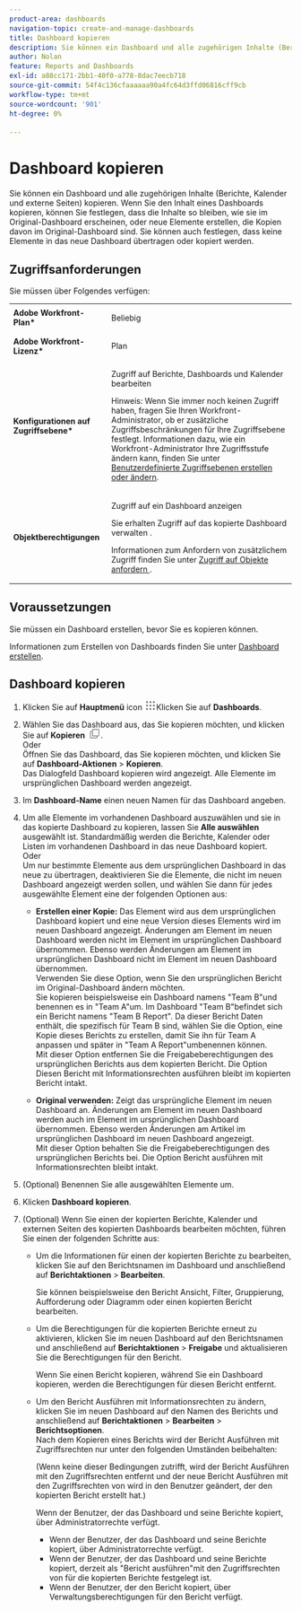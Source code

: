 ```yaml
---
product-area: dashboards
navigation-topic: create-and-manage-dashboards
title: Dashboard kopieren
description: Sie können ein Dashboard und alle zugehörigen Inhalte (Berichte, Kalender und externe Seiten) kopieren. Wenn Sie den Inhalt eines Dashboards kopieren, können Sie festlegen, dass die Inhalte so bleiben, wie sie im Original-Dashboard erscheinen, oder neue Elemente erstellen, die Kopien davon im Original-Dashboard sind. Sie können auch festlegen, dass keine Elemente in das neue Dashboard übertragen oder kopiert werden.
author: Nolan
feature: Reports and Dashboards
exl-id: a88cc171-2bb1-40f0-a778-8dac7eecb718
source-git-commit: 54f4c136cfaaaaaa90a4fc64d3ffd06816cff9cb
workflow-type: tm+mt
source-wordcount: '901'
ht-degree: 0%

---
```


# Dashboard kopieren

Sie können ein Dashboard und alle zugehörigen Inhalte (Berichte, Kalender und externe Seiten) kopieren. Wenn Sie den Inhalt eines Dashboards kopieren, können Sie festlegen, dass die Inhalte so bleiben, wie sie im Original-Dashboard erscheinen, oder neue Elemente erstellen, die Kopien davon im Original-Dashboard sind. Sie können auch festlegen, dass keine Elemente in das neue Dashboard übertragen oder kopiert werden.

## Zugriffsanforderungen

Sie müssen über Folgendes verfügen:

<table style="table-layout:auto"> 
 <col> 
 <col> 
 <tbody> 
  <tr> 
   <td role="rowheader"><strong>Adobe Workfront-Plan*</strong></td> 
   <td> <p>Beliebig</p> </td> 
  </tr> 
  <tr> 
   <td role="rowheader"><strong>Adobe Workfront-Lizenz*</strong></td> 
   <td> <p>Plan </p> </td> 
  </tr> 
  <tr> 
   <td role="rowheader"><strong>Konfigurationen auf Zugriffsebene*</strong></td> 
   <td> <p>Zugriff auf Berichte, Dashboards und Kalender bearbeiten</p> <p>Hinweis: Wenn Sie immer noch keinen Zugriff haben, fragen Sie Ihren Workfront-Administrator, ob er zusätzliche Zugriffsbeschränkungen für Ihre Zugriffsebene festlegt. Informationen dazu, wie ein Workfront-Administrator Ihre Zugriffsstufe ändern kann, finden Sie unter <a href="../../../administration-and-setup/add-users/configure-and-grant-access/create-modify-access-levels.md" class="MCXref xref">Benutzerdefinierte Zugriffsebenen erstellen oder ändern</a>.</p> </td> 
  </tr> 
  <tr> 
   <td role="rowheader"><strong>Objektberechtigungen</strong></td> 
   <td> <p>Zugriff auf ein Dashboard anzeigen</p> <p>Sie erhalten Zugriff auf das kopierte Dashboard verwalten .</p> <p>Informationen zum Anfordern von zusätzlichem Zugriff finden Sie unter <a href="../../../workfront-basics/grant-and-request-access-to-objects/request-access.md" class="MCXref xref">Zugriff auf Objekte anfordern </a>.</p> </td> 
  </tr> 
 </tbody> 
</table>

## Voraussetzungen

Sie müssen ein Dashboard erstellen, bevor Sie es kopieren können.

Informationen zum Erstellen von Dashboards finden Sie unter [Dashboard erstellen](../../../reports-and-dashboards/dashboards/creating-and-managing-dashboards/create-dashboard.md).

## Dashboard kopieren

1. Klicken Sie auf **Hauptmenü** icon ![](assets/main-menu-icon.png)Klicken Sie auf **Dashboards**.

1. Wählen Sie das Dashboard aus, das Sie kopieren möchten, und klicken Sie auf **Kopieren** ![](assets/copy-icon.png).\
   Oder\
   Öffnen Sie das Dashboard, das Sie kopieren möchten, und klicken Sie auf **Dashboard-Aktionen** > **Kopieren**.\
   Das Dialogfeld Dashboard kopieren wird angezeigt. Alle Elemente im ursprünglichen Dashboard werden angezeigt.

1. Im **Dashboard-Name** einen neuen Namen für das Dashboard angeben.
1. Um alle Elemente im vorhandenen Dashboard auszuwählen und sie in das kopierte Dashboard zu kopieren, lassen Sie **Alle auswählen** ausgewählt ist. Standardmäßig werden die Berichte, Kalender oder Listen im vorhandenen Dashboard in das neue Dashboard kopiert.\
   Oder\
   Um nur bestimmte Elemente aus dem ursprünglichen Dashboard in das neue zu übertragen, deaktivieren Sie die Elemente, die nicht im neuen Dashboard angezeigt werden sollen, und wählen Sie dann für jedes ausgewählte Element eine der folgenden Optionen aus:

   * **Erstellen einer Kopie:** Das Element wird aus dem ursprünglichen Dashboard kopiert und eine neue Version dieses Elements wird im neuen Dashboard angezeigt. Änderungen am Element im neuen Dashboard werden nicht im Element im ursprünglichen Dashboard übernommen. Ebenso werden Änderungen am Element im ursprünglichen Dashboard nicht im Element im neuen Dashboard übernommen.\
      Verwenden Sie diese Option, wenn Sie den ursprünglichen Bericht im Original-Dashboard ändern möchten.\
      Sie kopieren beispielsweise ein Dashboard namens &quot;Team B&quot;und benennen es in &quot;Team A&quot;um. Im Dashboard &quot;Team B&quot;befindet sich ein Bericht namens &quot;Team B Report&quot;. Da dieser Bericht Daten enthält, die spezifisch für Team B sind, wählen Sie die Option, eine Kopie dieses Berichts zu erstellen, damit Sie ihn für Team A anpassen und später in &quot;Team A Report&quot;umbenennen können.\
      Mit dieser Option entfernen Sie die Freigabeberechtigungen des ursprünglichen Berichts aus dem kopierten Bericht. Die Option Diesen Bericht mit Informationsrechten ausführen bleibt im kopierten Bericht intakt.

   * **Original verwenden:** Zeigt das ursprüngliche Element im neuen Dashboard an. Änderungen am Element im neuen Dashboard werden auch im Element im ursprünglichen Dashboard übernommen. Ebenso werden Änderungen am Artikel im ursprünglichen Dashboard im neuen Dashboard angezeigt.\
      Mit dieser Option behalten Sie die Freigabeberechtigungen des ursprünglichen Berichts bei. Die Option Bericht ausführen mit Informationsrechten bleibt intakt.

1. (Optional) Benennen Sie alle ausgewählten Elemente um.
1. Klicken **Dashboard kopieren**.
1. (Optional) Wenn Sie einen der kopierten Berichte, Kalender und externen Seiten des kopierten Dashboards bearbeiten möchten, führen Sie einen der folgenden Schritte aus:

   * Um die Informationen für einen der kopierten Berichte zu bearbeiten, klicken Sie auf den Berichtsnamen im Dashboard und anschließend auf **Berichtaktionen** > **Bearbeiten**.

      Sie können beispielsweise den Bericht Ansicht, Filter, Gruppierung, Aufforderung oder Diagramm oder einen kopierten Bericht bearbeiten.

   * Um die Berechtigungen für die kopierten Berichte erneut zu aktivieren, klicken Sie im neuen Dashboard auf den Berichtsnamen und anschließend auf **Berichtaktionen** > **Freigabe** und aktualisieren Sie die Berechtigungen für den Bericht.

      Wenn Sie einen Bericht kopieren, während Sie ein Dashboard kopieren, werden die Berechtigungen für diesen Bericht entfernt.

   * Um den Bericht Ausführen mit Informationsrechten zu ändern, klicken Sie im neuen Dashboard auf den Namen des Berichts und anschließend auf **Berichtaktionen** > **Bearbeiten** > **Berichtsoptionen**.\
      Nach dem Kopieren eines Berichts wird der Bericht Ausführen mit Zugriffsrechten nur unter den folgenden Umständen beibehalten:

      (Wenn keine dieser Bedingungen zutrifft, wird der Bericht Ausführen mit den Zugriffsrechten entfernt und der neue Bericht Ausführen mit den Zugriffsrechten von wird in den Benutzer geändert, der den kopierten Bericht erstellt hat.)

      Wenn der Benutzer, der das Dashboard und seine Berichte kopiert, über Administratorrechte verfügt.

      * Wenn der Benutzer, der das Dashboard und seine Berichte kopiert, über Administratorrechte verfügt.
      * Wenn der Benutzer, der das Dashboard und seine Berichte kopiert, derzeit als &quot;Bericht ausführen&quot;mit den Zugriffsrechten von für die kopierten Berichte festgelegt ist.
      * Wenn der Benutzer, der den Bericht kopiert, über Verwaltungsberechtigungen für den Bericht verfügt.
